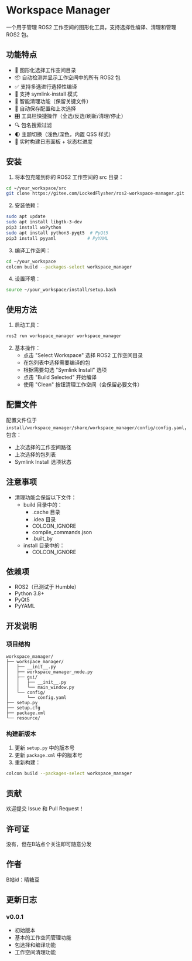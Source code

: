 # Workspace Manager

一个用于管理 ROS2 工作空间的图形化工具，支持选择性编译、清理和管理 ROS2 包。

## 功能特点

- 📂 图形化选择工作空间目录
- 📦 自动检测并显示工作空间中的所有 ROS2 包
- ✅ 支持多选进行选择性编译
- 🔄 支持 symlink-install 模式
- 🧹 智能清理功能（保留关键文件）
- 💾 自动保存配置和上次选择
- 🎛️ 工具栏快捷操作（全选/反选/刷新/清理/停止）
- 🔍 包名搜索过滤
- 🌓 主题切换（浅色/深色，内置 QSS 样式）
- 📜 实时构建日志面板 + 状态栏进度

## 安装

1. 将本包克隆到你的 ROS2 工作空间的 src 目录：
```bash
cd ~/your_workspace/src
git clone https://gitee.com/LockedFlysher/ros2-workspace-manager.git
```

2. 安装依赖：
```bash
sudo apt update
sudo apt install libgtk-3-dev
pip3 install wxPython
sudo apt install python3-pyqt5  # PyQt5
pip3 install pyyaml            # PyYAML
```

3. 编译工作空间：
```bash
cd ~/your_workspace
colcon build --packages-select workspace_manager
```

4. 设置环境：
```bash
source ~/your_workspace/install/setup.bash
```

## 使用方法

1. 启动工具：
```bash
ros2 run workspace_manager workspace_manager
```

2. 基本操作：
    - 点击 "Select Workspace" 选择 ROS2 工作空间目录
    - 在包列表中选择需要编译的包
    - 根据需要勾选 "Symlink Install" 选项
    - 点击 "Build Selected" 开始编译
    - 使用 "Clean" 按钮清理工作空间（会保留必要文件）

## 配置文件

配置文件位于 `install/workspace_manager/share/workspace_manager/config/config.yaml`，包含：
- 上次选择的工作空间路径
- 上次选择的包列表
- Symlink Install 选项状态

## 注意事项

- 清理功能会保留以下文件：
    - build 目录中的：
        - .cache 目录
        - .idea 目录
        - COLCON_IGNORE
        - compile_commands.json
        - .built_by
    - install 目录中的：
        - COLCON_IGNORE

## 依赖项

- ROS2（已测试于 Humble）
- Python 3.8+
- PyQt5
- PyYAML

## 开发说明

### 项目结构
```
workspace_manager/
├── workspace_manager/
│   ├── __init__.py
│   ├── workspace_manager_node.py
│   ├── gui/
│   │   ├── __init__.py
│   │   └── main_window.py
│   └── config/
│       └── config.yaml
├── setup.py
├── setup.cfg
├── package.xml
└── resource/
```

### 构建新版本

1. 更新 `setup.py` 中的版本号
2. 更新 `package.xml` 中的版本号
3. 重新构建：
```bash
colcon build --packages-select workspace_manager
```

## 贡献

欢迎提交 Issue 和 Pull Request！

## 许可证
没有，但在B站点个关注即可随意分发

## 作者

B站id：晴糖豆

## 更新日志

### v0.0.1
- 初始版本
- 基本的工作空间管理功能
- 包选择和编译功能
- 工作空间清理功能
